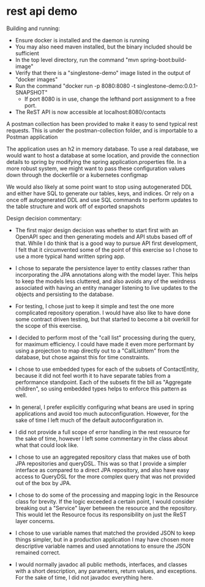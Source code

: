 # rest api demo

Building and running:

  - Ensure docker is installed and the daemon is running
  - You may also need maven installed, but the binary included should be sufficient
  - In the top level directory, run the command "mvn spring-boot:build-image"
  - Verify that there is a "singlestone-demo" image listed in the output of "docker images"
  - Run the command "docker run -p 8080:8080 -t singlestone-demo:0.0.1-SNAPSHOT"
    - If port 8080 is in use, change the lefthand port assignment to a free port.
  - The ReST API is now accessible at localhost:8080/contacts
  
  A postman collection has been provided to make it easy to send typical rest requests. This
  is under the postman-collection folder, and is importable to a Postman application
  
  The application uses an h2 in memory database. To use a real database, we would want to
  host a database at some location, and provide the connection details to spring by
  modifying the spring application.properties file. In a more robust system, we might
  want to pass these configuration values down through the dockerfile or a kubernetes configmap
  
  We would also likely at some point want to stop using autogenerated DDL and either have SQL
  to generate our tables, keys, and indices. Or rely on a once off autogenerated DDL and use
  SQL commands to perform updates to the table structure and work off of exported snapshots
  

Design decision commentary:

  - The first major design decision was whether to start first with an OpenAPI spec
  and then generating models and API stubs based off of that. While I do think
  that is a good way to pursue API first development, I felt that it circumvented
  some of the point of this exercise so I chose to use a more typical hand written
  spring app.
  
  - I chose to separate the persistence layer to entity classes rather than incorporating
  the JPA annotations along with the model layer. This helps to keep the models less cluttered,
  and also avoids any of the weirdness associated with having an entity manager listening
  to live updates to the objects and persisting to the database.
  
  - For testing, I chose just to keep it simple and test the one more complicated repository
  operation. I would have also like to have done some contract driven testing, but that
  started to become a bit overkill for the scope of this exercise.
  
  - I decided to perform most of the "call list" processing during the query, for 
  maximum efficiency. I could have made it even more performant by using a projection
  to map directly out to a "CallListItem" from the database, but chose against this for
  time constraints.

  - I chose to use embedded types for each of the subsets of ContactEntity, because it did
  not feel worth it to have separate tables from a performance standpoint. Each of the
  subsets fit the bill as "Aggregate children", so using embedded types helps to enforce
  this pattern as well.
  
  - In general, I prefer explicitly configuring what beans are used in spring applications
  and avoid too much autoconfiguration. However, for the sake of time I left much of the
  default autoconfiguration in.
  
  - I did not provide a full scope of error handling in the rest resource for the sake of time,
  however I left some commentary in the class about what that could look like.
  
  - I chose to use an aggregated repository class that makes use of both JPA repositories and queryDSL.
  This was so that I provide a simpler interface as compared to a direct JPA repository, and also have
  easy access to QueryDSL for the more complex query that was not provided out of the box by JPA.
  
  - I chose to do some of the processing and mapping logic in the Resource class for brevity.
  If the logic exceeded a certain point, I would consider breaking out a "Service" layer
  between the resource and the repository. This would let the Resource focus its responsibility
  on just the ReST layer concerns.

  - I chose to use variable names that matched the provided JSON to keep things simpler,
  but in a production application I may have chosen more descriptive variable names and used
  annotations to ensure the JSON remained correct.
  
  - I would normally javadoc all public methods, interfaces, and classes with a short description,
  any parameters, return values, and exceptions. For the sake of time, I did not javadoc everything
  here.
